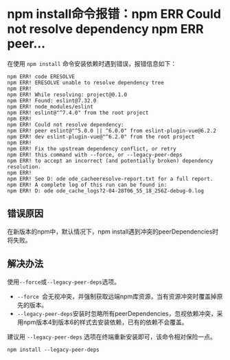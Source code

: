 # npm install命令报错：npm ERR Could not resolve dependency npm ERR peer…

在使用 `npm install` 命令安装依赖时遇到错误，报错信息如下：

```
npm ERR! code ERESOLVE
npm ERR! ERESOLVE unable to resolve dependency tree
npm ERR!
npm ERR! While resolving: project@0.1.0
npm ERR! Found: eslint@7.32.0
npm ERR! node_modules/eslint
npm ERR! eslint@"^7.4.0" from the root project
npm ERR!
npm ERR! Could not resolve dependency:
npm ERR! peer eslint@"^5.0.0 || ^6.0.0" from eslint-plugin-vue@6.2.2
npm ERR! dev eslint-plugin-vue@"^6.2.0" from the root project
npm ERR!
npm ERR! Fix the upstream dependency conflict, or retry
npm ERR! this command with --force, or --legacy-peer-deps
npm ERR! to accept an incorrect (and potentially broken) dependency resolution.
npm ERR!
npm ERR! See D: ode ode_cacheeresolve-report.txt for a full report.
npm ERR! A complete log of this run can be found in:
npm ERR! D: ode ode_cache_logs?2-04-28T06_55_18_256Z-debug-0.log
```

## 错误原因

在新版本的npm中，默认情况下，npm install遇到冲突的peerDependencies时将失败。

## 解决办法

使用`--force`或`--legacy-peer-deps`选项。

- `--force `会无视冲突，并强制获取远端npm库资源，当有资源冲突时覆盖掉原先的版本。
- `--legacy-peer-deps`安装时忽略所有peerDependencies，忽视依赖冲突，采用npm版本4到版本6的样式去安装依赖，已有的依赖不会覆盖。

建议用 `--legacy-peer-deps` 选项在终端重新安装即可，该命令相对保险一点。

```
npm install --legacy-peer-deps
```